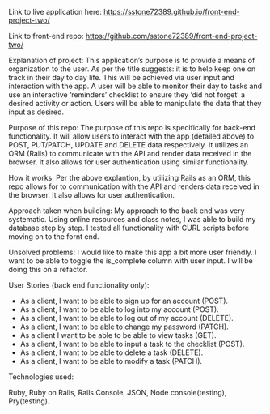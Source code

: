 Link to live application here: <https://sstone72389.github.io/front-end-project-two/>

Link to front-end repo: <https://github.com/sstone72389/front-end-project-two/>

Explanation of project: This application’s purpose is to provide a means of organization to the user. As per the title suggests: it is to help keep one on track in their day to day life. This will be achieved via user input and interaction with the app. A user will be able to monitor their day to tasks and use an interactive ‘reminders’ checklist to ensure they ‘did not forget’ a desired activity or action. Users will be able to manipulate the data that they input as desired.

Purpose of this repo: The purpose of this repo is specifically for back-end functionality. It will allow users to interact with the app (detailed above) to POST, PUT/PATCH, UPDATE and DELETE data respectively. It utilizes an ORM (Rails) to communicate with the API and render data received in the browser. It also allows for user authentication using similar functionality.

How it works: Per the above explantion, by utilizing Rails as an ORM, this repo allows for to communication with the API and renders data received in the browser. It also allows for user authentication.

Approach taken when building: My approach to the back end was very systematic. Using online resources and class notes, I was able to build my database step by step. I tested all functionality with CURL scripts before moving on to the fornt end.

Unsolved problems: I would like to make this app a bit more user friendly. I want to be able to toggle the is_complete column with user input. I will be doing this on a refactor.

User Stories (back end functionality only):

* As a client, I want to be able to sign up for an account (POST).
* As a client, I want to be able to log into my account (POST).
* As a client, I want to be able to log out of my account (DELETE).
* As a client, I want to be able to change my password (PATCH).
* As a client I want to be able to be able to view tasks (GET).
* As a client, I want to be able to input a task to the checklist (POST).
* As a client, I want to be able to delete a task (DELETE).
* As a client, I want to be able to modify a task (PATCH).


Technologies used:

Ruby, Ruby on Rails, Rails Console, JSON, Node console(testing), Pry(testing).
